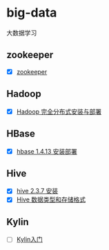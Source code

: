 # big-data

大数据学习

## zookeeper

- [x] [zookeeper](https://littlefxc.gitee.io/blog/passages/Zookeeper-3-4-14-%E5%AE%89%E8%A3%85%E9%83%A8%E7%BD%B2/)

## Hadoop

- [x] [Hadoop 完全分布式安装与部署](https://littlefxc.gitee.io/blog/passages/Hadoop-%E5%AE%8C%E5%85%A8%E5%88%86%E5%B8%83%E5%BC%8F%E5%AE%89%E8%A3%85%E4%B8%8E%E9%83%A8%E7%BD%B2/)

## HBase

- [x] [hbase 1.4.13 安装部署](https://littlefxc.gitee.io/blog/passages/hbase-1-4-13-%E5%AE%89%E8%A3%85%E9%83%A8%E7%BD%B2/)

## Hive

- [x] [hive 2.3.7 安装](https://littlefxc.gitee.io/blog/passages/hive2-3-7%E5%AE%89%E8%A3%85/)
- [x] [Hive 数据类型和存储格式](https://littlefxc.gitee.io/blog/passages/Hive-%E6%95%B0%E6%8D%AE%E7%B1%BB%E5%9E%8B%E5%92%8C%E5%AD%98%E5%82%A8%E6%A0%BC%E5%BC%8F/)

## Kylin

- [ ] [Kylin入门](https://littlefxc.gitee.io/blog/passages/Kylin%E5%85%A5%E9%97%A8/)

